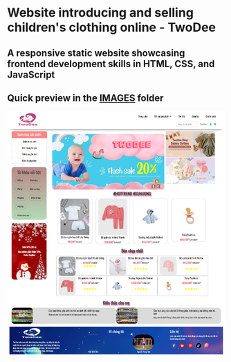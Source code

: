# Website introducing and selling children's clothing online - TwoDee
A responsive static website showcasing frontend development skills in HTML, CSS, and JavaScript
-------------------
Quick preview in the <a href="IMAGES">IMAGES</a> folder
-----------------------------------
<img src="IMAGES/TrangChu.png" alt="">
